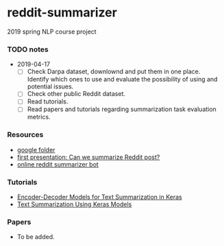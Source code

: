 # reddit-summarizer
2019 spring NLP course project

### TODO notes
- 2019-04-17   
  - [ ] Check Darpa dataset, downlownd and put them in one place. Identify which ones to use and evaluate the possibility of using and potential issues.
  - [ ] Check other public Reddit dataset. 
  - [ ] Read tutorials.    
  - [ ] Read papers and tutorials regarding summarization task evaluation metrics.
    
### Resources
- [google folder](https://drive.google.com/drive/folders/1X9Z8pT9eW3bUdGQT7OO14Oqd5a2_kjgU?usp=sharing)  
- [first presentation: Can we summarize Reddit post?](https://drive.google.com/open?id=17K7eExQMPfkpm5kd36QmMrdwFPA1GfAS)   
- [online reddit summarizer bot](https://www.reddit.com/r/autotldr/comments/31b9fm/faq_autotldr_bot/)   
    
### Tutorials
- [Encoder-Decoder Models for Text Summarization in Keras](https://machinelearningmastery.com/encoder-decoder-models-text-summarization-keras/)    
- [Text Summarization Using Keras Models](https://hackernoon.com/text-summarization-using-keras-models-366b002408d9)         
        
### Papers
- To be added.   
